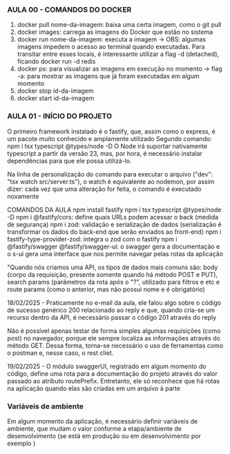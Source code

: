 ### AULA 00 - COMANDOS DO DOCKER ###
1) docker pull nome-da-imagem: baixa uma certa imagem, como o git pull
2) docker images: carrega as imagens do Docker que estão no sistema
3) docker run nome-da-imagem: executa a imagem
   -> OBS: algumas imagens impedem o acesso ao terminal quando executadas. Para transitar entre esses locais, é interessante utilizar a flag -d (detached), ficando docker run -d redis
4) docker ps: para visualizar as imagens em execução no momento 
   -> flag -a: para mostrar as imagens que já foram executadas em algum momento
5) docker stop id-da-imagem
6) docker start id-da-imagem


### AULA 01 - INÍCIO DO PROJETO ###
O primeiro framework instalado é o fastify, que, assim como o express, é um pacote muito conhecido e amplamente utilizado
Segundo comando: npm i tsx typescript @types/node -D
O Node irá suportar nativamente typescript a partir da versão 23, mas, por hora, é necessário instalar dependências para que ele possa utilizá-lo. 

Na linha de personalização do comando para executar o arquivo ("dev": "tsx watch src/server.ts"), o watch é equivalente ao nodemon, por assim dizer: cada vez que uma alteração for feita, o comando é executado novamente

COMANDOS DA AULA
npm install fastify
npm i tsx typescript @types/node -D
npm i @fastify/cors: define quais URLs podem acessar o back (medida de segurança)
npm i zod: validação e serialização de dados (serialização é transformar os dados do back-end que serão enviados ao front-end)
npm i fastify-type-provider-zod: integra o zod com o fastify
npm i @fastify/swagger @fastify/swagger-ui: o swagger gera a documentação e o s-ui gera uma interface que nos permite navegar pelas rotas da aplicação

"Quando nós criamos uma API, os tipos de dados mais comuns são: 
body (corpo da requisição, presente somente quando há método POST e PUT), 
search params (parâmetros da rota após o "?", utilizado para filtros e etc
e route params (como o anterior, mas não possui nome e é obrigatório)

18/02/2025 - Praticamente no e-mail da aula, ele falou algo sobre o código de sucesso genérico 200 relacionado ao reply e que, quando cria-se um recurso dentro da API, é necessário passar o código 201 através do reply

Não é possível apenas testar de forma simples algumas requisições (como post) no navegador, porque ele sempre localiza as informações através do método GET. Dessa forma, torna-se necessário o uso de ferramentas como o postman e, nesse caso, o rest cliet.

19/02/2025 - O módulo swaggerUI, registrado em algum momento do código, define uma rota para a documentação do projeto através do valor passado ao atributo routePrefix. Entretanto, ele só reconhece que há rotas na aplicação quando elas são criadas em um arquivo à parte

### Variáveis de ambiente ###
Em algum momento da aplicação, é necessário definir variáveis de ambiente, que mudam o valor conforme a etapa/ambiente de desenvolvimento (se está em produção ou em desenvolvimento por exemplo   )
